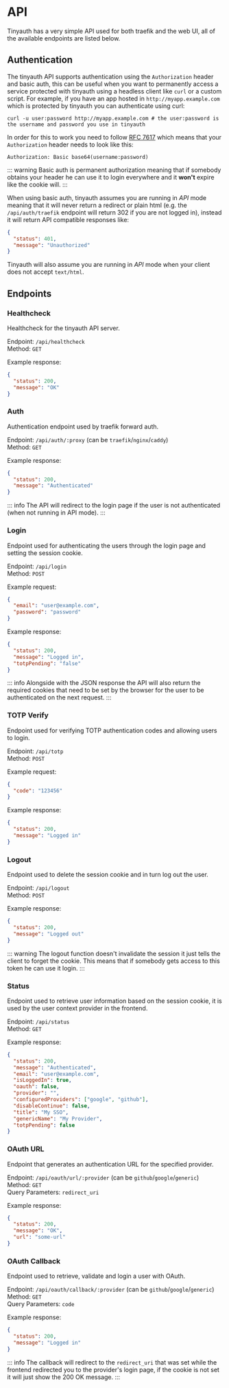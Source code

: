 # API

Tinyauth has a very simple API used for both traefik and the web UI, all of the available endpoints are listed below.

## Authentication

The tinyauth API supports authentication using the `Authorization` header and basic auth, this can be useful when you want to permanently access a service protected with tinyauth using a headless client like `curl` or a custom script. For example, if you have an app hosted in `http://myapp.example.com` which is protected by tinyauth you can authenticate using curl:

```shell
curl -u user:password http://myapp.example.com # the user:password is the username and password you use in tinyauth
```

In order for this to work you need to follow [RFC 7617](https://datatracker.ietf.org/doc/html/rfc7617) which means that your `Authorization` header needs to look like this:

```
Authorization: Basic base64(username:password)
```

::: warning
Basic auth is permanent authorization meaning that if somebody obtains your header he can use it to login everywhere and it **won't** expire like the cookie will.
:::

When using basic auth, tinyauth assumes you are running in _API_ mode meaning that it will never return a redirect or plain html (e.g. the `/api/auth/traefik` endpoint will return 302 if you are not logged in), instead it will return API compatible responses like:

```json
{
  "status": 401,
  "message": "Unauthorized"
}
```

Tinyauth will also assume you are running in _API_ mode when your client does not accept `text/html`.

## Endpoints

### Healthcheck

Healthcheck for the tinyauth API server.

Endpoint: `/api/healthcheck`<br />
Method: `GET`

Example response:

```json
{
  "status": 200,
  "message": "OK"
}
```

### Auth

Authentication endpoint used by traefik forward auth.

Endpoint: `/api/auth/:proxy` (can be `traefik`/`nginx`/`caddy`)<br />
Method: `GET`

Example response:

```json
{
  "status": 200,
  "message": "Authenticated"
}
```

::: info
The API will redirect to the login page if the user is not authenticated (when not running in API mode).
:::

### Login

Endpoint used for authenticating the users through the login page and setting the session cookie.

Endpoint: `/api/login`<br />
Method: `POST`

Example request:

```json
{
  "email": "user@example.com",
  "password": "password"
}
```

Example response:

```json
{
  "status": 200,
  "message": "Logged in",
  "totpPending": "false"
}
```

::: info
Alongside with the JSON response the API will also return the required cookies that need to be set by the browser for the user to be authenticated on the next request.
:::

### TOTP Verify

Endpoint used for verifying TOTP authentication codes and allowing users to login.

Endpoint: `/api/totp`<br />
Method: `POST`

Example request:

```json
{
  "code": "123456"
}
```

Example response:

```json
{
  "status": 200,
  "message": "Logged in"
}
```

### Logout

Endpoint used to delete the session cookie and in turn log out the user.

Endpoint: `/api/logout`<br />
Method: `POST`

Example response:

```json
{
  "status": 200,
  "message": "Logged out"
}
```

::: warning
The logout function doesn't invalidate the session it just tells the client to forget the cookie. This means that if somebody gets access to this token he can use it login.
:::

### Status

Endpoint used to retrieve user information based on the session cookie, it is used by the user context provider in the frontend.

Endpoint: `/api/status`<br />
Method: `GET`

Example response:

```json
{
  "status": 200,
  "message": "Authenticated",
  "email": "user@example.com",
  "isLoggedIn": true,
  "oauth": false,
  "provider": "",
  "configuredProviders": ["google", "github"],
  "disableContinue": false,
  "title": "My SSO",
  "genericName": "My Provider",
  "totpPending": false
}
```

### OAuth URL

Endpoint that generates an authentication URL for the specified provider.

Endpoint: `/api/oauth/url/:provider` (can be `github`/`google`/`generic`)<br />
Method: `GET`<br />
Query Parameters: `redirect_uri`

Example response:

```json
{
  "status": 200,
  "message": "OK",
  "url": "some-url"
}
```

### OAuth Callback

Endpoint used to retrieve, validate and login a user with OAuth.

Endpoint: `/api/oauth/callback/:provider` (can be `github`/`google`/`generic`)<br />
Method: `GET`<br />
Query Parameters: `code`

Example response:

```json
{
  "status": 200,
  "message": "Logged in"
}
```

::: info
The callback will redirect to the `redirect_uri` that was set while the frontend redirected you to the provider's login page, if the cookie is not set it will just show the 200 OK message.
:::
